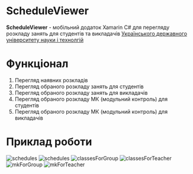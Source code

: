 # ScheduleViewer
__ScheduleViewer__ - мобільний додаток Xamarin C# для перегляду розкладу занять для студентів та викладачів [Українського державного університету науки і технолгій](https://ust.edu.ua/)
# Функціонал
1. Перегляд наявних розкладів
2. Перегляд обраного розкладу занять для студентів
3. Перегляд обраного розкладу занять для викладачів
4. Перегляд обраного розкладу МК (модульний контроль) для студентів
5. Перегляд обраного розкладу МК (модульний контроль) для викладачів
# Приклад роботи
![schedules](https://github.com/vlad910099/ScheduleViewer/raw/ScreenShots/schdules.png)
![schedules](ScheduleViewer/ScreenShots/schdules.png)
![classesForGroup](ScheduleViewer/ScreenShots/classesForGroup.png)
![classesForTeacher](ScheduleViewer/ScreenShots/classesForTeacher.png)
![mkForGroup](ScheduleViewer/ScreenShots/mkForGroup.png)
![mkForTeacher](ScheduleViewer/ScreenShots/mkForTeacher.png)

